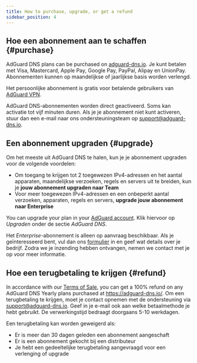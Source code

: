 ```yaml
---
title: How to purchase, upgrade, or get a refund
sidebar_position: 4
---
```


## Hoe een abonnement aan te schaffen {#purchase}

AdGuard DNS plans can be purchased on [adguard-dns.io](https://adguard-dns.io/license.html). Je kunt betalen met Visa, Mastercard, Apple Pay, Google Pay, PayPal, Alipay en UnionPay. Abonnementen kunnen op maandelijkse of jaarlijkse basis worden verlengd.

Het persoonlijke abonnement is gratis voor betalende gebruikers van [AdGuard VPN](https://adguard-vpn.com/welcome.html).

AdGuard DNS-abonnementen worden direct geactiveerd. Soms kan activatie tot vijf minuten duren. Als je je abonnement niet kunt activeren, stuur dan een e-mail naar ons ondersteuningsteam op [support@adguard-dns.io](mailto:support@adguard-dns.io).

## Een abonnement upgraden {#upgrade}

Om het meeste uit AdGuard DNS te halen, kun je je abonnement upgraden voor de volgende voordelen:

- Om toegang te krijgen tot 2 toegewezen IPv4-adressen en het aantal apparaten, maandelijkse verzoeken, regels en servers uit te breiden, kun je **jouw abonnement upgraden naar Team**
- Voor meer toegewezen IPv4-adressen en een onbeperkt aantal verzoeken, apparaten, regels en servers, **upgrade jouw abonnement naar Enterprise**

You can upgrade your plan in your [AdGuard account](https://adguardaccount.com/account/licenses). Klik hiervoor op _Upgraden_ onder de sectie _AdGuard DNS_.

Het _Enterprise_-abonnement is alleen op aanvraag beschikbaar. Als je geïnteresseerd bent, vul dan ons [formulier](https://surveys.adguard.com/dns_enterprise/form.html) in en geef wat details over je bedrijf. Zodra we je inzending hebben ontvangen, nemen we contact met je op voor meer informatie.

## Hoe een terugbetaling te krijgen {#refund}

In accordance with our [Terms of Sale](https://adguard-dns.io/terms-of-sale.html), you can get a 100% refund on any AdGuard DNS Yearly plans purchased at https://adguard-dns.io/. Om een terugbetaling te krijgen, moet je contact opnemen met de ondersteuning via support@adguard-dns.io. Geef in je e-mail ook aan welke betaalmethode je hebt gebruikt. De verwerkingstijd bedraagt doorgaans 5-10 werkdagen.

Een terugbetaling kan worden geweigerd als:

- Er is meer dan 30 dagen geleden een abonnement aangeschaft
- Er is een abonnement gekocht bij een distributeur
- Je hebt een gedeeltelijke terugbetaling aangevraagd voor een verlenging of upgrade
